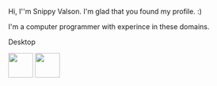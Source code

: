 Hi, I''m Snippy Valson. I'm glad that you found my profile. :)

I'm a computer programmer with experince in these domains.

Desktop 

<img src="https://github.com/dotnet/brand/blob/master/logo/dotnet-logo.svg" width="50" height="50"/>

<img src="https://en.wikipedia.org/wiki/C_Sharp_(programming_language)#/media/File:C_Sharp_logo.svg" width="50" height="50"/>
